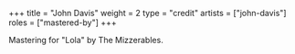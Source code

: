 +++
title = "John Davis"
weight = 2
type = "credit"
artists = ["john-davis"]
roles = ["mastered-by"]
+++

Mastering for "Lola" by The Mizzerables.
